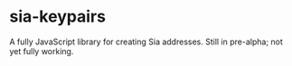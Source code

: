 # sia-keypairs
A fully JavaScript library for creating Sia addresses. Still in pre-alpha; not yet fully working.
